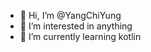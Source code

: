- 👋 Hi, I’m @YangChiYung
- 👀 I’m interested in anything
- 🌱 I’m currently learning kotlin
<!---
YangChiYung/YangChiYung is a ✨ special ✨ repository because its `README.md` (this file) appears on your GitHub profile.
You can click the Preview link to take a look at your changes.
--->
